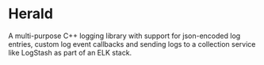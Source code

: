 # Herald

A multi-purpose C++ logging library with support for json-encoded
log entries, custom log event callbacks and sending logs to a
collection service like LogStash as part of an ELK stack.
